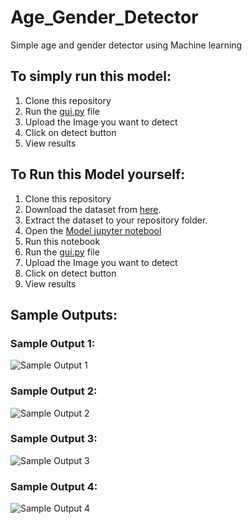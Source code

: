 # Age_Gender_Detector
Simple age and gender detector using Machine learning
## To simply run this model:
1. Clone this repository
2. Run the [gui.py](https://github.com/utkarshshri1016/Age-Gender_Detector/blob/main/gui.py) file
3. Upload the Image you want to detect
4. Click on detect button
5. View results

## To Run this Model yourself:
1. Clone this repository
2. Download the dataset from [here](https://www.kaggle.com/jangedoo/utkface-new). 
3. Extract the dataset to your repository folder.
4. Open the [Model jupyter notebool](https://github.com/utkarshshri1016/Age-Gender_Detector/blob/main/Model.ipynb)
5. Run this notebook
6. Run the [gui.py](https://github.com/utkarshshri1016/Age-Gender_Detector/blob/main/gui.py) file
7. Upload the Image you want to detect
8. Click on detect button
9. View results

## Sample Outputs:
### Sample Output 1:
![Sample Output 1](https://github.com/utkarshshri1016/Age-Gender_Detector/blob/main/Output_Image_1.PNG)
### Sample Output 2:
![Sample Output 2](https://github.com/utkarshshri1016/Age-Gender_Detector/blob/main/Output_Image_2.PNG)
### Sample Output 3:
![Sample Output 3](https://github.com/utkarshshri1016/Age-Gender_Detector/blob/main/Output_Image_3.PNG)
### Sample Output 4:
![Sample Output 4](https://github.com/utkarshshri1016/Age-Gender_Detector/blob/main/Output_Image_4.PNG)
